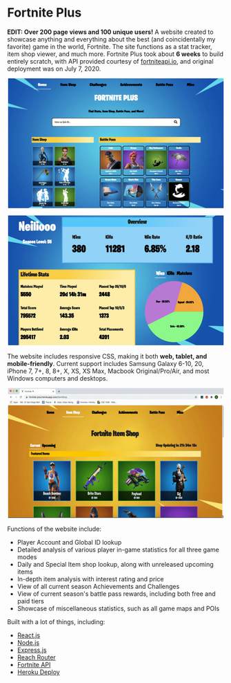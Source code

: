 # Fortnite Plus

**EDIT: Over 200 page views and 100 unique users!**
A website created to showcase anything and everything about the best (and coincidentally my favorite) game in the world, Fortnite. The site functions as a stat tracker, item shop viewer, and much more. Fortnite Plus took about **6 weeks** to build entirely scratch, with API provided courtesy of [fortniteapi.io](https://fortniteapi.io/), and original deployment was on July 7, 2020.

<p align="center">
  <img src="FortniteHome.jpg" alt="alt text" width="500" height="300">
 </p>
 
 <p align="center">
  <img src="FortniteStats.jpg" alt="alt text" width="500" height="300">
 </p>

The website includes responsive CSS, making it both **web, tablet, and mobile-friendly**. Current support includes Samsung Galaxy 6-10, 20, iPhone 7, 7+, 8, 8+, X, XS, XS Max, Macbook Original/Pro/Air, and most Windows computers and desktops. 

<p align="center">
  <img src="FortniteDemo.gif" alt="alt text" width="500" height="300">
 </p>

Functions of the website include: <br>
* Player Account and Global ID lookup
* Detailed analysis of various player in-game statistics for all three game modes
* Daily and Special Item shop lookup, along with unreleased upcoming items
* In-depth item analysis with interest rating and price
* View of all current season Achievements and Challenges
* View of current season's battle pass rewards, including both free and paid tiers
* Showcase of miscellaneous statistics, such as all game maps and POIs

Built with a lot of things, including: <br>
* [React.js](https://reactjs.org/) <br>
* [Node.js](https://nodejs.org/en/) <br>
* [Express.js](https://expressjs.com/) <br>
* [Reach Router](https://reach.tech/router/) <br>
* [Fortnite API](https://fortniteapi.io/) <br>
* [Heroku Deploy](https://dashboard.heroku.com/) <br>

